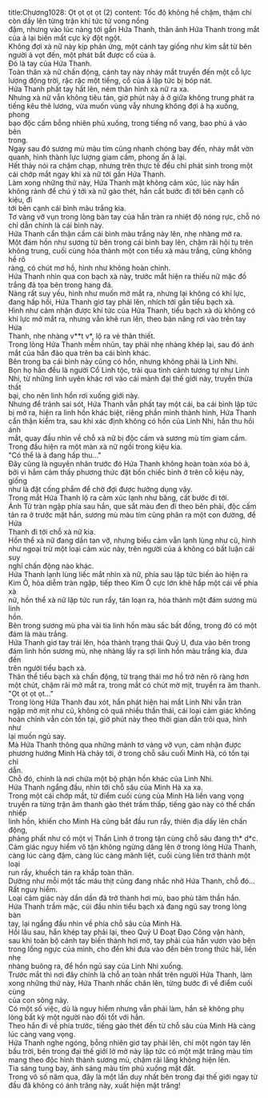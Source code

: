 title:Chương1028: Ọt ọt ọt ọt (2)
content:
Tốc độ không hề chậm, thậm chí còn dấy lên từng trận khí tức tử vong nồng<br>đậm, nhưng vào lúc nàng tới gần Hứa Thanh, thân ảnh Hứa Thanh trong mắt<br>của ả lại biến mất cực kỳ đột ngột.<br>Không đợi xà nữ này kịp phản ứng, một cánh tay giống như kìm sắt từ bên<br>người ả vọt đến, một phát bắt được cổ của ả.<br>Đó là tay của Hứa Thanh.<br>Toàn thân xà nữ chấn động, cánh tay này nháy mắt truyền đến một cỗ lực<br>lượng động trời, rặc rặc một tiếng, cổ của ả lập tức bị bóp nát.<br>Hứa Thanh phất tay hất lên, ném thân hình xà nữ ra xa.<br>Nhưng xà nữ vẫn không tiêu tán, giờ phút này ả ở giữa không trung phát ra<br>tiếng kêu thê lương, vừa muốn vùng vẫy nhưng không đợi ả hạ xuống, phong<br>bạo độc cấm bỗng nhiên phủ xuống, trong tiếng nổ vang, bao phủ ả vào bên<br>trong.<br>Ngay sau đó sương mù màu tím cũng nhanh chóng bay đến, nháy mắt vờn<br>quanh, hình thành lực lượng giam cầm, phong ấn ả lại.<br>Hết thảy nói ra chậm chạp, nhưng trên thực tế đều chỉ phát sinh trong một<br>cái chớp mắt ngay khi xà nữ tới gần Hứa Thanh.<br>Làm xong những thứ này, Hứa Thanh mặt không cảm xúc, lúc này hắn<br>không rảnh để chú ý tới xà nữ gào thét, hắn cất bước đi tới bên cạnh cỗ kiệu, đi<br>tới bên cạnh cái bình màu trắng kia.<br>Tơ vàng vỡ vụn trong lòng bàn tay của hắn tràn ra nhiệt độ nóng rực, chỗ nó<br>chỉ dẫn chính là cái bình này.<br>Hứa Thanh cẩn thận cầm cái bình màu trắng này lên, nhẹ nhàng mở ra.<br>Một đám hồn như sương từ bên trong cái bình bay lên, chậm rãi hội tụ trên<br>không trung, cuối cùng hóa thành một con tiểu xà màu trắng, cũng không hề rõ<br>ràng, có chút mơ hồ, hình như không hoàn chỉnh.<br>Hứa Thanh nhìn qua con bạch xà này, trước mắt hiện ra thiếu nữ mặc đồ<br>trắng đả tọa bên trong hang đá.<br>Nàng rất suy yếu, hình như muốn mở mắt ra, nhưng lại không có khí lực,<br>đang hấp hối, Hứa Thanh giơ tay phải lên, nhích tới gần tiểu bạch xà.<br>Hình như cảm nhận được khí tức của Hứa Thanh, tiểu bạch xà dù không có<br>khí lực mở mắt ra, nhưng vẫn khẽ run lên, theo bản năng rơi vào trên tay Hứa<br>Thanh, nhẹ nhàng v**t v*, lộ ra vẻ thân thiết.<br>Trong lòng Hứa Thanh mềm nhũn, tay phải nhẹ nhàng khép lại, sau đó ánh<br>mắt của hắn đảo qua trên ba cái bình khác.<br>Bên trong ba cái bình này cũng có hồn, nhưng không phải là Linh Nhi.<br>Bọn họ hẳn đều là người Cổ Linh tộc, trải qua tình cảnh tương tự như Linh<br>Nhi, từ những linh uyên khác rơi vào cái mảnh đại thế giới này, truyền thừa thất<br>bại, cho nên linh hồn rơi xuống giới này.<br>Nhưng để tránh sai sót, Hứa Thanh vẫn phất tay một cái, ba cái bình lập tức<br>bị mở ra, hiện ra linh hồn khác biệt, riêng phần mình thành hình, Hứa Thanh<br>cẩn thận kiểm tra, sau khi xác định không có hồn của Linh Nhi, hắn thu hồi ánh<br>mắt, quay đầu nhìn về chỗ xà nữ bị độc cấm và sương mù tím giam cầm.<br>Trong đầu hiện ra một màn xà nữ ngồi trong kiệu kia.<br>"Có thể là ả đang hấp thu..."<br>Đây cũng là nguyên nhân trước đó Hứa Thanh không hoàn toàn xóa bỏ ả,<br>bởi vì hắm cảm thấy phương thức đặt bốn chiếc bình ở trên cỗ kiệu này, giống<br>như là đặt cống phẩm để chờ đợi được hưởng dụng vậy.<br>Trong mắt Hứa Thanh lộ ra cảm xúc lạnh như băng, cất bước đi tới.<br>Ảnh Tử tràn ngập phía sau hắn, que sắt màu đen đi theo bên phải, độc cấm<br>tản ra ở trước mặt hắn, sương mù màu tím cũng phân ra một con đường, để Hứa<br>Thanh đi tới chỗ xà nữ kia.<br>Hồn thể xà nữ đang dần tan vỡ, nhưng biểu cảm vẫn lạnh lùng như cũ, hình<br>như ngoại trừ một loại cảm xúc này, trên người của ả không có bất luận cái suy<br>nghĩ chấn động nào khác.<br>Hứa Thanh lạnh lùng liếc mắt nhìn xà nữ, phía sau lập tức biến ảo hiện ra<br>Kim Ô, hỏa diễm tràn ngập, tiếp theo Kim Ô cực lớn khẽ hấp một cái về phía xà<br>nữ, hồn thể xà nữ lập tức run rẩy, tán loạn ra, hóa thành một đám sương mù linh<br>hồn.<br>Bên trong sương mù pha vài tia linh hồn màu sắc bất đồng, trong đó có một<br>đám là màu trắng.<br>Hứa Thanh giơ tay trái lên, hóa thành trạng thái Quỷ U, đưa vào bên trong<br>đám linh hồn sương mù, nhẹ nhàng lấy ra sợi linh hồn màu trắng kia, đưa đến<br>trên người tiểu bạch xà.<br>Thân thể tiểu bạch xà chấn động, từ trạng thái mơ hồ trở nên rõ ràng hơn<br>một chút, chậm rãi mở mắt ra, trong mắt có chút mờ mịt, truyền ra âm thanh.<br>"Ọt ọt ọt ọt..."<br>Trong lòng Hứa Thanh đau xót, hắn phát hiện hai mắt Linh Nhi vẫn tràn<br>ngập mờ mịt như cũ, không có quá nhiều thần thái, cái loại cảm giác không<br>hoàn chỉnh vẫn còn tồn tại, giờ phút này theo thời gian dần trôi qua, hình như<br>lại muốn ngủ say.<br>Mà Hứa Thanh thông qua những mảnh tơ vàng vỡ vụn, cảm nhận được<br>phương hướng Minh Hà chảy tới, ở trong chỗ sâu cuối Minh Hà, có tồn tại chỉ<br>dẫn.<br>Chỗ đó, chính là nơi chứa một bộ phận hồn khác của Linh Nhi.<br>Hứa Thanh ngẩng đầu, nhìn tới chỗ sâu của Minh Hà xa xa.<br>Trong một cái chớp mắt, từ điểm cuối cùng của Minh Hà liền vang vọng<br>truyền ra từng trận âm thanh gào thét trầm thấp, tiếng gào này có thể chấn nhiếp<br>linh hồn, khiến cho Minh Hà cũng bắt đầu run rẩy, thiên địa dấy lên chấn động,<br>phảng phất như có một vị Thần Linh ở trong tận cùng chỗ sâu đang th* d*c.<br>Cảm giác nguy hiểm vô tận không ngừng dâng lên ở trong lòng Hứa Thanh,<br>càng lúc càng đậm, càng lúc càng mãnh liệt, cuối cùng liền trở thành một loại<br>run rẩy, khuếch tán ra khắp toàn thân.<br>Dường như mỗi một tấc máu thịt cũng đang nhắc nhở Hứa Thanh, chỗ đó…<br>Rất nguy hiểm.<br>Loại cảm giác này dần dần đã trở thành hơi mù, bao phủ tâm thần hắn.<br>Hứa Thanh trầm mặc, cúi đầu nhìn tiểu bạch xà đang ngủ say trong lòng bàn<br>tay, lại ngẩng đầu nhìn về phía chỗ sâu của Minh Hà.<br>Hồi lâu sau, hắn khép tay phải lại, theo Quỷ U Đoạt Đạo Công vận hành,<br>sau khi toàn bộ cánh tay biến thành hơi mờ, tay phải của hắn vươn vào bên<br>trong lồng ngực của mình, cho đến khi đưa vào đến bên trong thức hải, liền nhẹ<br>nhàng buông ra, để hồn ngủ say của Linh Nhi xuống.<br>Trước mắt thì nơi đây chính là chỗ an toàn nhất trên người Hứa Thanh, làm<br>xong những thứ này, Hứa Thanh nhấc chân lên, từng bước đi về điểm cuối cùng<br>của con sông này.<br>Có một số việc, dù là nguy hiểm nhưng vẫn phải làm, hắn sẽ không phụ<br>lòng bất kỳ một người nào đối tốt với hắn.<br>Theo hắn đi về phía trước, tiếng gào thét đến từ chỗ sâu của Minh Hà càng<br>lúc càng vang vọng.<br>Hứa Thanh nghe ngóng, bỗng nhiên giơ tay phải lên, chỉ một ngón tay lên<br>bầu trời, bên trong đại thế giới lờ mờ này lập tức có một mặt trăng màu tím<br>mang theo độc hình thành sương mù, chậm rãi lăng không hiện lên.<br>Tia sáng tung bay, ánh sáng màu tím phủ xuống mặt đất.<br>Trong vô số năm qua, đây là một lần duy nhất bên trong đại thế giới ngay từ<br>đầu đã không có ánh trăng này, xuất hiện mặt trăng!